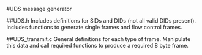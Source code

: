 #UDS message generator

##UDS.h
Includes definitions for SIDs and DIDs (not all valid DIDs present).
Includes functions to generate single frames and flow control frames.

##UDS_transmit.c
General definitions for each type of frame.
Manipulate this data and call required functions to produce a required 8 byte frame.
